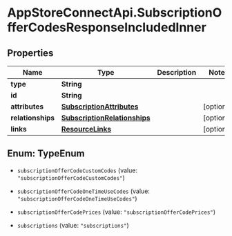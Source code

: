 # AppStoreConnectApi.SubscriptionOfferCodesResponseIncludedInner

## Properties

Name | Type | Description | Notes
------------ | ------------- | ------------- | -------------
**type** | **String** |  | 
**id** | **String** |  | 
**attributes** | [**SubscriptionAttributes**](SubscriptionAttributes.md) |  | [optional] 
**relationships** | [**SubscriptionRelationships**](SubscriptionRelationships.md) |  | [optional] 
**links** | [**ResourceLinks**](ResourceLinks.md) |  | [optional] 



## Enum: TypeEnum


* `subscriptionOfferCodeCustomCodes` (value: `"subscriptionOfferCodeCustomCodes"`)

* `subscriptionOfferCodeOneTimeUseCodes` (value: `"subscriptionOfferCodeOneTimeUseCodes"`)

* `subscriptionOfferCodePrices` (value: `"subscriptionOfferCodePrices"`)

* `subscriptions` (value: `"subscriptions"`)




